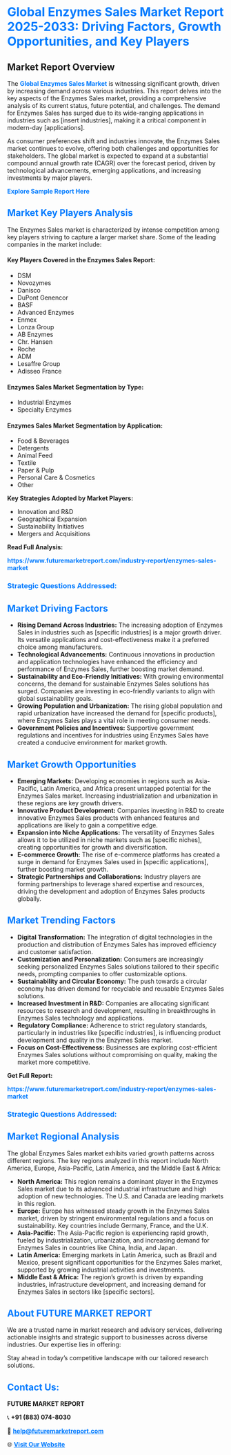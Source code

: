 <h1 style="color: #007BFF;">Global Enzymes Sales Market Report 2025-2033: Driving Factors, Growth Opportunities, and Key Players</h1>

<section id="overview">
<h2>Market Report Overview</h2>
<p>The <a href="https://www.futuremarketreport.com/industry-report/enzymes-sales-market" style="color: #007BFF; text-decoration: none;"><strong>Global Enzymes Sales Market</strong></a> is witnessing significant growth, driven by increasing demand across various industries. This report delves into the key aspects of the Enzymes Sales market, providing a comprehensive analysis of its current status, future potential, and challenges. The demand for Enzymes Sales has surged due to its wide-ranging applications in industries such as [insert industries], making it a critical component in modern-day [applications].</p>
<p>As consumer preferences shift and industries innovate, the Enzymes Sales market continues to evolve, offering both challenges and opportunities for stakeholders. The global market is expected to expand at a substantial compound annual growth rate (CAGR) over the forecast period, driven by technological advancements, emerging applications, and increasing investments by major players.</p>
</section>

<section id="overview">
<p><a href="https://www.futuremarketreport.com/request-sample/reportId=103901" style="color: #007BFF; text-decoration: none;"><strong>Explore Sample Report Here</strong></a></p>
</section>

<section id="key-players">
<h2 style="color: #007BFF;">Market Key Players Analysis</h2>
<p>The Enzymes Sales market is characterized by intense competition among key players striving to capture a larger market share. Some of the leading companies in the market include:</p>
<h4>Key Players Covered in the Enzymes Sales Report:</h4>
<ul><li>DSM</li><li>Novozymes</li><li>Danisco</li><li>DuPont Genencor</li><li>BASF</li><li>Advanced Enzymes</li><li>Enmex</li><li>Lonza Group</li><li>AB Enzymes</li><li>Chr. Hansen</li><li>Roche</li><li>ADM</li><li>Lesaffre Group</li><li>Adisseo France</li></ul>
<h4>Enzymes Sales Market Segmentation by Type:</h4>
<ul><li>Industrial Enzymes</li><li>Specialty Enzymes</li></ul>

<h4>Enzymes Sales Market Segmentation by Application:</h4>
<ul><li>Food &amp; Beverages</li><li>Detergents</li><li>Animal Feed</li><li>Textile</li><li>Paper &amp; Pulp</li><li>Personal Care &amp; Cosmetics</li><li>Other</li></ul>
<p><strong>Key Strategies Adopted by Market Players:</strong></p>
<ul>
<li>Innovation and R&D</li>
<li>Geographical Expansion</li>
<li>Sustainability Initiatives</li>
<li>Mergers and Acquisitions</li>
</ul>
</section>

<section>
<p><strong>Read Full Analysis: </strong></p><a href="https://www.futuremarketreport.com/industry-report/enzymes-sales-market" style="color: #007BFF; text-decoration: none;"><strong>https://www.futuremarketreport.com/industry-report/enzymes-sales-market</strong></a>
<h3 style="color: #007BFF;">Strategic Questions Addressed:</h3>
</section>

<section id="driving-factors">
<h2 style="color: #007BFF;">Market Driving Factors</h2>
<ul>
<li><strong>Rising Demand Across Industries:</strong> The increasing adoption of Enzymes Sales in industries such as [specific industries] is a major growth driver. Its versatile applications and cost-effectiveness make it a preferred choice among manufacturers.</li>
<li><strong>Technological Advancements:</strong> Continuous innovations in production and application technologies have enhanced the efficiency and performance of Enzymes Sales, further boosting market demand.</li>
<li><strong>Sustainability and Eco-Friendly Initiatives:</strong> With growing environmental concerns, the demand for sustainable Enzymes Sales solutions has surged. Companies are investing in eco-friendly variants to align with global sustainability goals.</li>
<li><strong>Growing Population and Urbanization:</strong> The rising global population and rapid urbanization have increased the demand for [specific products], where Enzymes Sales plays a vital role in meeting consumer needs.</li>
<li><strong>Government Policies and Incentives:</strong> Supportive government regulations and incentives for industries using Enzymes Sales have created a conducive environment for market growth.</li>
</ul>
</section>

<section id="growth-opportunities">
<h2 style="color: #007BFF;">Market Growth Opportunities</h2>
<ul>
<li><strong>Emerging Markets:</strong> Developing economies in regions such as Asia-Pacific, Latin America, and Africa present untapped potential for the Enzymes Sales market. Increasing industrialization and urbanization in these regions are key growth drivers.</li>
<li><strong>Innovative Product Development:</strong> Companies investing in R&D to create innovative Enzymes Sales products with enhanced features and applications are likely to gain a competitive edge.</li>
<li><strong>Expansion into Niche Applications:</strong> The versatility of Enzymes Sales allows it to be utilized in niche markets such as [specific niches], creating opportunities for growth and diversification.</li>
<li><strong>E-commerce Growth:</strong> The rise of e-commerce platforms has created a surge in demand for Enzymes Sales used in [specific applications], further boosting market growth.</li>
<li><strong>Strategic Partnerships and Collaborations:</strong> Industry players are forming partnerships to leverage shared expertise and resources, driving the development and adoption of Enzymes Sales products globally.</li>
</ul>
</section>

<section id="trending-factors">
<h2 style="color: #007BFF;">Market Trending Factors</h2>
<ul>
<li><strong>Digital Transformation:</strong> The integration of digital technologies in the production and distribution of Enzymes Sales has improved efficiency and customer satisfaction.</li>
<li><strong>Customization and Personalization:</strong> Consumers are increasingly seeking personalized Enzymes Sales solutions tailored to their specific needs, prompting companies to offer customizable options.</li>
<li><strong>Sustainability and Circular Economy:</strong> The push towards a circular economy has driven demand for recyclable and reusable Enzymes Sales solutions.</li>
<li><strong>Increased Investment in R&D:</strong> Companies are allocating significant resources to research and development, resulting in breakthroughs in Enzymes Sales technology and applications.</li>
<li><strong>Regulatory Compliance:</strong> Adherence to strict regulatory standards, particularly in industries like [specific industries], is influencing product development and quality in the Enzymes Sales market.</li>
<li><strong>Focus on Cost-Effectiveness:</strong> Businesses are exploring cost-efficient Enzymes Sales solutions without compromising on quality, making the market more competitive.</li>
</ul>
</section>

<section>
<p><strong>Get Full Report: </strong></p><a href="https://www.futuremarketreport.com/industry-report/enzymes-sales-market" style="color: #007BFF; text-decoration: none;"><strong>https://www.futuremarketreport.com/industry-report/enzymes-sales-market</strong></a>
<h3 style="color: #007BFF;">Strategic Questions Addressed:</h3>
</section>


<section id="regional-analysis">
<h2 style="color: #007BFF;">Market Regional Analysis</h2>
<p>The global Enzymes Sales market exhibits varied growth patterns across different regions. The key regions analyzed in this report include North America, Europe, Asia-Pacific, Latin America, and the Middle East & Africa:</p>
<ul>
<li><strong>North America:</strong> This region remains a dominant player in the Enzymes Sales market due to its advanced industrial infrastructure and high adoption of new technologies. The U.S. and Canada are leading markets in this region.</li>
<li><strong>Europe:</strong> Europe has witnessed steady growth in the Enzymes Sales market, driven by stringent environmental regulations and a focus on sustainability. Key countries include Germany, France, and the U.K.</li>
<li><strong>Asia-Pacific:</strong> The Asia-Pacific region is experiencing rapid growth, fueled by industrialization, urbanization, and increasing demand for Enzymes Sales in countries like China, India, and Japan.</li>
<li><strong>Latin America:</strong> Emerging markets in Latin America, such as Brazil and Mexico, present significant opportunities for the Enzymes Sales market, supported by growing industrial activities and investments.</li>
<li><strong>Middle East & Africa:</strong> The region’s growth is driven by expanding industries, infrastructure development, and increasing demand for Enzymes Sales in sectors like [specific sectors].</li>
</ul>
</section>

<footer>
<h2 style="color: #007BFF;">About FUTURE MARKET REPORT</h2>
<p>We are a trusted name in market research and advisory services, delivering actionable insights and strategic support to businesses across diverse industries. Our expertise lies in offering:</p>

<p>Stay ahead in today’s competitive landscape with our tailored research solutions.</p>

<h2 style="color: #007BFF;">Contact Us:</h2>
<p><strong>FUTURE MARKET REPORT</strong></p>
<p>📞 <strong>+91 (883) 074-8030</strong></p>
<p>📧 <strong><a href="mailto:help@futuremarketreport.com" style="color: #007BFF;">help@futuremarketreport.com</a></strong></p>
<p>🌐 <strong><a href="https://www.futuremarketreport.com/" style="color: #007BFF;">Visit Our Website</a></strong></p>
</footer>